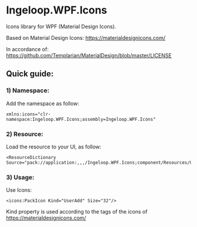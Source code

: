 # Ingeloop.WPF.Icons
Icons library for WPF (Material Design Icons).

Based on Material Design Icons: https://materialdesignicons.com/

In accordance of: https://github.com/Templarian/MaterialDesign/blob/master/LICENSE

## Quick guide:

### 1) Namespace:

Add the namespace as follow:

```xaml
xmlns:icons="clr-namespace:Ingeloop.WPF.Icons;assembly=Ingeloop.WPF.Icons"
```


### 2) Resource:

Load the resource to your UI, as follow:

```xaml
<ResourceDictionary Source="pack://application:,,,/Ingeloop.WPF.Icons;component/Resources/Generic.xaml"/>
```

### 3) Usage:

Use Icons:

```xaml
<icons:PackIcon Kind="UserAdd" Size="32"/>
```

Kind property is used according to the tags of the icons of https://materialdesignicons.com/
